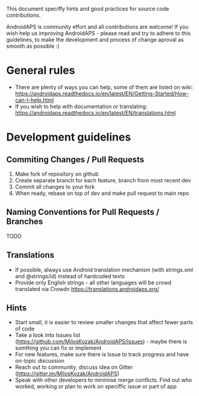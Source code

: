 This document speciffy hints and good practices for source code contributions.

AndroidAPS is community effort and all contributions are welcome! If you wish help us improving AndroidAPS - please read and try to adhere to 
this guidelines, to make the development and process of change aproval as smooth as possible :) 

General rules
=============

* There are plenty of ways you can help, some of them are listed on wiki: 
  https://androidaps.readthedocs.io/en/latest/EN/Getting-Started/How-can-I-help.html
* If you wish to help with documentation or translating: 
  https://androidaps.readthedocs.io/en/latest/EN/translations.html
  
Development guidelines
======================

Commiting Changes / Pull Requests
---------------------------------

1. Make fork of repository on github
2. Create separate branch for each feature, branch from most recent dev
3. Commit all changes to your fork
4. When ready, rebase on top of dev and make pull request to main repo

Naming Conventions for Pull Requests / Branches
-----------------------------------------------

TODO

Translations
------------

* If possible, always use Android translation mechanism (with strings.xml and @strings/id) instead of hardcoded texts
* Provide only English strings - all other languages will be crowd translated via Crowdn https://translations.androidaps.org/

Hints
-----

* Start small, it is easier to review smaller changes that affect fewer parts of code 
* Take a look into Issues list (https://github.com/MilosKozak/AndroidAPS/issues) - maybe there is somthing you can fix or implement
* For new features, make sure there is Issue to track progress and have on-topic discussion
* Reach out to community, discuss idea on Gitter (https://gitter.im/MilosKozak/AndroidAPS)
* Speak with other developers to minimise merge conflicts. Find out who worked, working or plan to work on speciffic issue or part of app
